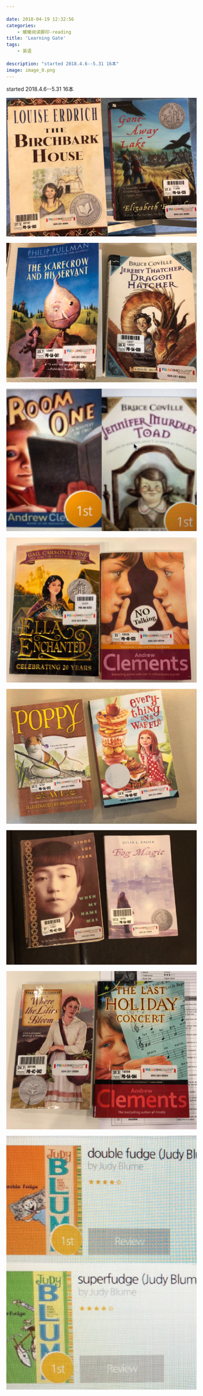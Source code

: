 ```yaml
---

date: 2018-04-19 12:32:56
categories:
    - 暖暖阅读脚印-reading
title: 'Learning Gate'
tags:
    - 英语
    
description: "started 2018.4.6--5.31 16本"
image: image_0.png
---
```


started 2018.4.6--5.31  16本  
  
  


  


  


  


![](image_0.png)

![](image_1.png)

![](image_2.png)

![](image_3.png)

![](image_4.png)

![](image_5.png)

![](image_6.png)

![](image_7.png)